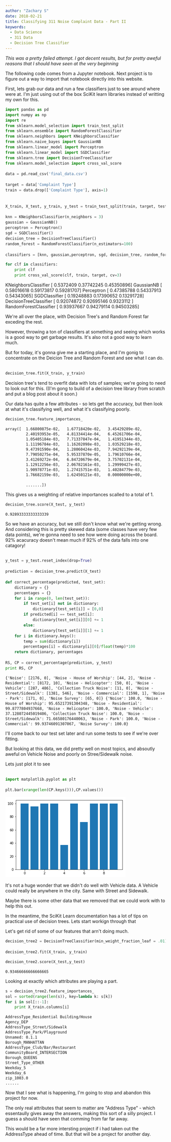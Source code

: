 ```yaml
---
author: "Zachary S"
date: 2018-02-21
title: Classifying 311 Noise Complaint Data - Part II
keywords:
  - Data Science
  - 311 Data
  - Decision Tree Classifier
---
```



*This was a pretty failed attempt.  I got decent results, but for pretty aweful reasons that I should have seen at the very beginning*

The following code comes from a Jupyter notebook.  Next project is to figure out a way to import that notebook directly into this website.



First, lets grab our data and run a few classifiers just to see around where were at.  I'm just using out of the box SciKit learn libraries instead of writting my own for this.

```python
import pandas as pd
import numpy as np
import re
from sklearn.model_selection import train_test_split
from sklearn.ensemble import RandomForestClassifier
from sklearn.neighbors import KNeighborsClassifier
from sklearn.naive_bayes import GaussianNB
from sklearn.linear_model import Perceptron
from sklearn.linear_model import SGDClassifier
from sklearn.tree import DecisionTreeClassifier
from sklearn.model_selection import cross_val_score

data = pd.read_csv('final_data.csv')

target = data['Complaint Type']
train = data.drop(['Complaint Type'], axis=1)


X_train, X_test, y_train, y_test = train_test_split(train, target, test_size=0.15, random_state=42)

knn = KNeighborsClassifier(n_neighbors = 3)
gaussian = GaussianNB()
perceptron = Perceptron()
sgd = SGDClassifier()
decision_tree = DecisionTreeClassifier()
random_forest = RandomForestClassifier(n_estimators=100)

classifiers = [knn, gaussian,perceptron, sgd, decision_tree, random_forest]

```


```python
for clf in classifiers:
    print clf
    print cross_val_score(clf, train, target, cv=3)

```
KNeighborsClassifier
    [ 0.5372409   0.37742245  0.45350896]
GaussianNB
    [ 0.58016618  0.59173817  0.59281707]
Perceptron
    [ 0.47385788  0.54337913  0.54343065]
SGDClassifier
    [ 0.19248883  0.17390652  0.13291728]
DecisionTreeClassifier
    [ 0.92074872  0.92695146  0.9323112 ]
RandomForestClassifier
    [ 0.93937667  0.94279114  0.94503285]


We're all over the place, with Decision Tree's and Random Forest far exceding the rest.

However, throwing a ton of classifiers at something and seeing which works is a good way to get garbage results.  It's also not a good way to learn much.

But for today, it's gonna give me a starting place, and I'm gonig to concentrate on the Deicion Tree and Random Forest and see what I can do.


```python

decision_tree.fit(X_train, y_train)
```


Decision tree's tend to overfit data with lots of samples; we're going to need to look out for this.  ((I'm gong to build of a decision tree library from scratch and put a blog post about it soon.)

Our data has quite a few attributes - so lets get the accuracy, but then look at what it's classifying well, and what it's classifying poorly.


```python
decision_tree.feature_importances_


```

    array([  1.66800875e-02,   1.67718420e-02,   3.45429289e-02,
             2.40193953e-05,   4.81334414e-04,   6.45261706e-04,
             1.05405184e-03,   7.71337847e-04,   1.41951344e-03,
             1.11196784e-03,   1.16202098e-03,   1.03529218e-03,
             9.47391590e-04,   1.28060424e-03,   7.94292139e-04,
             7.79050275e-04,   5.95337870e-05,   1.79610766e-04,
             3.41269272e-04,   6.84720679e-04,   3.75702131e-04,
             1.12912256e-03,   2.06782161e-03,   1.29999427e-03,
             1.90978771e-03,   1.27415751e-03,   1.40284779e-03,
             1.76682159e-03,   1.62450121e-03,   0.00000000e+00,

             .......])


This gives us a weighting of relative importances scalled to a total of 1.


```python
decision_tree.score(X_test, y_test)

```

    0.92893333333333339



So we have an accuracy, but we still don't know what we're getting wrong.  And considering this is pretty skewed data (some classes have very few data points), we're gonna need to see how were doing across the board.  92% acacuracy doesn't mean much if 92% of the data falls into one catagory!

```python

y_test = y_test.reset_index(drop=True)

prediction = decision_tree.predict(X_test)

def correct_percentage(predicted, test_set):
    dictionary = {}
    percentages = {}
    for i in range(0, len(test_set)):
        if test_set[i] not in dictionary:
            dictionary[test_set[i]] = [0,0]
        if predicted[i] == test_set[i]:
            dictionary[test_set[i]][0] += 1
        else:
            dictionary[test_set[i]][1] += 1
    for i in dictionary.keys():
        temp = sum(dictionary[i])
        percentages[i] = dictionary[i][0]/float(temp)*100
    return dictionary, percentages

RS, CP = correct_percentage(prediction, y_test)
print RS, CP
```

    {'Noise': [2176, 0], 'Noise - House of Worship': [44, 2], 'Noise - Residential': [8172, 10], 'Noise - Helicopter': [50, 0], 'Noise - Vehicle': [287, 486], 'Collection Truck Noise': [11, 0], 'Noise - Street/Sidewalk': [1381, 546], 'Noise - Commercial': [1598, 1], 'Noise - Park': [171, 0], 'Noise Survey': [65, 0]} {'Noise': 100.0, 'Noise - House of Worship': 95.65217391304348, 'Noise - Residential': 99.8777804937668, 'Noise - Helicopter': 100.0, 'Noise - Vehicle': 37.128072445019406, 'Collection Truck Noise': 100.0, 'Noise - Street/Sidewalk': 71.66580176440063, 'Noise - Park': 100.0, 'Noise - Commercial': 99.93746091307067, 'Noise Survey': 100.0}

I'll come back to our test set later and run some tests to see if we're over fitting.

But looking at this data, we did pretty well on most topics, and absoutly aweful on Vehicle Noise and poorly on Stree/Sidewalk noise.

Lets just plot it to see

```python

import matplotlib.pyplot as plt

plt.bar(xrange(len(CP.keys())),CP.values())
```

![png](output_14_1.png)



It's not a huge wonder that we didn't do well with Vehicle data.  A Vehicle could really be anywhere in the city.
Same with Street and Sidewalk.

Maybe there is some other data that we removed that we could work with to help this out.

In the meantime, the SciKit Learn documentation has a lot of tips on practical use of decision trees.  Lets start workign through that

Let's get rid of some of our features that arn't doing much.

```python
decision_tree2 = DecisionTreeClassifier(min_weight_fraction_leaf = .01)

decision_tree2.fit(X_train, y_train)
```


```python
decision_tree2.score(X_test,y_test)
```

    0.93466666666666665


Looking at exactly which attributes are playing a part.

```python
s = decision_tree2.feature_importances_
sol = sorted(range(len(s)), key=lambda k: s[k])
for i in sol[::-1]:
    print X_train.columns[i]
```

    AddressType_Residential Building/House
    Agency_DEP
    AddressType_Street/Sidewalk
    AddressType_Park/Playground
    Unnamed: 0.1.1
    Borough_MANHATTAN
    AddressType_Club/Bar/Restaurant
    CommunityBoard_INTERSECTION
    Borough_QUEENS
    Street_Type_OTHER
    Weekday_5
    Weekday_6
    zip_1003.0
    ......

Now that I see what is happening, I'm going to stop and abandon this project for now.

The only real attributes that seem to matter are "Address Type" - which essentaully gives away the answers, making this sort of a silly project.
I guess a should have seen that comming from far far away.

This would be a far more intersting project if i had taken out the AddressType ahead of time.
But that will be a project for another day.
